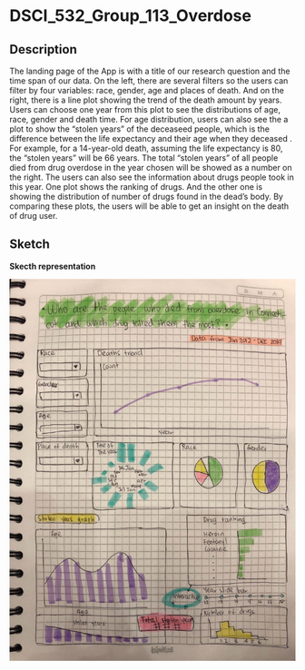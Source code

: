 # DSCI_532_Group_113_Overdose

## Description
The landing page of the App is with a title of our research question and the time span of our data. On the left, there are several filters so the users can filter by four variables: race, gender, age and places of death. And on the right, there is a line plot showing the trend of the death amount by years. Users can choose one year from this plot to see the distributions of age, race, gender and death time. For age distribution, users can also see the a plot to show the “stolen years” of the deceaseed people, which is the difference between the life expectancy and their age when they deceased . For example, for a 14-year-old death, assuming the life expectancy is 80, the “stolen years” will be 66 years. The total “stolen years” of all people died from drug overdose in the year chosen will be showed as a number on the right. The users can also see the information about drugs people took in this year. One plot shows the ranking of drugs. And the other one is showing the distribution of number of drugs found in the dead’s body. By comparing these plots, the users will be able to get an insight on the death of drug user.
 
## Sketch

**Skecth representation**

![](imgs/532_Group-133-sketch.jpg)

